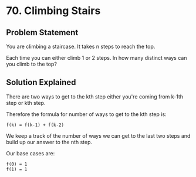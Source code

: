 # 70. Climbing Stairs

## Problem Statement

You are climbing a staircase. It takes n steps to reach the top.

Each time you can either climb 1 or 2 steps. In how many distinct ways can you climb to the top?

## Solution Explained

There are two ways to get to the kth step either you're coming from k-1th step or kth step.

Therefore the formula for number of ways to get to the kth step is:

`f(k) = f(k-1) + f(k-2)`

We keep a track of the number of ways we can get to the last two steps and build up our answer to the nth step.

Our base cases are:

```
f(0) = 1
f(1) = 1
```
